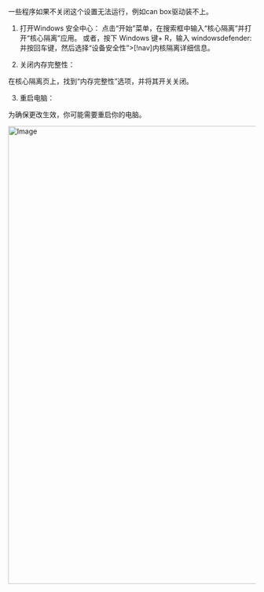 一些程序如果不关闭这个设置无法运行，例如can box驱动装不上。

1. 打开Windows 安全中心：
点击“开始”菜单，在搜索框中输入“核心隔离”并打开“核心隔离”应用。
或者，按下 Windows 键+ R，输入 windowsdefender: 并按回车键，然后选择“设备安全性”>[!nav]内核隔离详细信息。

2. 关闭内存完整性：

在核心隔离页上，找到“内存完整性”选项，并将其开关关闭。

3. 重启电脑：

为确保更改生效，你可能需要重启你的电脑。

<img width="1202" height="933" alt="Image" src="https://github.com/user-attachments/assets/1e2979c6-f587-4292-bcae-b88c044ffe7d" />